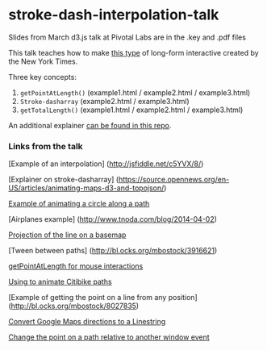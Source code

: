 # stroke-dash-interpolation-talk
Slides from March d3.js talk at Pivotal Labs are in the .key and .pdf files

This talk teaches how to make [this type](http://www.nytimes.com/newsgraphics/2013/10/13/russia/) of long-form interactive created by the New York Times.

Three key concepts:

1. `getPointAtLength()` (example1.html / example2.html / example3.html)
1. `Stroke-dasharray` (example2.html / example3.html)
2. `getTotalLength()` (example1.html / example2.html / example3.html)

An additional explainer [can be found in this repo](https://github.com/petulla/Templates-to-go).


### Links from the talk

[Example of an interpolation] (http://jsfiddle.net/c5YVX/8/)

[Explainer on stroke-dasharray] (https://source.opennews.org/en-US/articles/animating-maps-d3-and-topojson/)


[Example of animating a circle along a path](example1.html)

[Airplanes example] (http://www.tnoda.com/blog/2014-04-02)


[Projection of the line on a basemap](http://zevross.com/blog/2014/09/30/use-the-amazing-d3-library-to-animate-a-path-on-a-leaflet-map/)

[Tween between paths] (http://bl.ocks.org/mbostock/3916621)

[getPointAtLength for mouse interactions](http://bl.ocks.org/duopixel/3824661)

[Using to animate Citibike paths](https://citibike-explorer.herokuapp.com)

[Example of getting the point on a line from any position] (http://bl.ocks.org/mbostock/8027835)

[Convert Google Maps directions to a Linestring](http://zevross.com/blog/2014/09/23/convert-google-directions-to-geojson-points-or-polylines/)

[Change the point on a path relative to another window event](http://www.nytimes.com/interactive/2014/12/09/science/space/curiosity-rover-28-months-on-mars.html)

